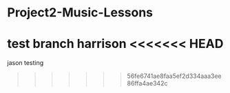 # Project2-Music-Lessons 

test branch harrison
<<<<<<< HEAD
=======

jason testing
>>>>>>> 56fe6741ae8faa5ef2d334aaa3ee86ffa4ae342c
